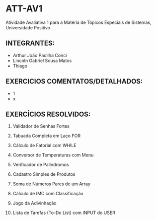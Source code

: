 # ATT-AV1
Atividade Avaliativa 1 para a Matéria de Tópicos Especiais de Sistemas, Universidade Positivo


## INTEGRANTES:

- Arthur João Padilha Conci
- Lincoln Gabriel Sousa Matos
- Thiago


## EXERCICIOS COMENTATOS/DETALHADOS:
- 1
- x

## EXERCÍCIOS RESOLVIDOS:

1. Validador de Senhas Fortes 

2. Tabuada Completa em Laço FOR

3. Cálculo de Fatorial com WHILE

4. Conversor de Temperaturas com Menu

5. Verificador de Palíndromos

6. Cadastro Simples de Produtos

7. Soma de Números Pares de um Array

8. Cálculo de IMC com Classificação

9. Jogo da Adivinhação

10. Lista de Tarefas (To-Do List) com INPUT do USER
